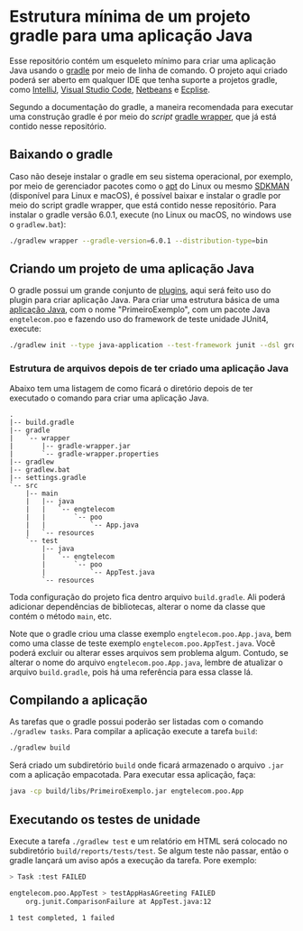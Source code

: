 # Estrutura mínima de um projeto gradle para uma aplicação Java

Esse repositório contém um esqueleto mínimo para criar uma aplicação Java usando o [gradle](https://docs.gradle.org/current/userguide/userguide.html) por meio de linha de comando. O projeto aqui criado poderá ser aberto em qualquer IDE que tenha suporte a projetos gradle, como [IntelliJ](https://www.jetbrains.com/idea/), [Visual Studio Code](https://code.visualstudio.com/docs/languages/java), [Netbeans](https://netbeans.org/) e [Ecplise](http://www.eclipse.org/).

Segundo a documentação do gradle, a maneira recomendada para executar uma construção gradle é por meio do *script* [gradle wrapper](https://docs.gradle.org/current/userguide/gradle_wrapper.html#gradle_wrapper), que já está contido nesse repositório.

## Baixando o gradle

Caso não deseje instalar o gradle em seu sistema operacional, por exemplo, por meio de gerenciador pacotes como o [apt](https://pt.wikipedia.org/wiki/Advanced_Packaging_Tool) do Linux ou mesmo [SDKMAN](https://sdkman.io) (disponível para Linux e macOS), é possível baixar e instalar o gradle por meio do script gradle wrapper, que está contido nesse repositório. Para instalar o gradle versão 6.0.1, execute (no Linux ou macOS, no windows use o `gradlew.bat`):

```bash
./gradlew wrapper --gradle-version=6.0.1 --distribution-type=bin
```

## Criando um projeto de uma aplicação Java

O gradle possui um grande conjunto de [plugins](https://plugins.gradle.org/), aqui será feito uso do plugin para criar aplicação Java. Para criar uma estrutura básica de uma [aplicação Java](https://docs.gradle.org/current/userguide/build_init_plugin.html), com o nome "PrimeiroExemplo", com um pacote Java `engtelecom.poo` e fazendo uso do framework de teste unidade JUnit4, execute:

```bash
./gradlew init --type java-application --test-framework junit --dsl groovy --project-name "PrimeiroExemplo" --package "engtelecom.poo"
```

### Estrutura de arquivos depois de ter criado uma aplicação Java

Abaixo tem uma listagem de como ficará o diretório depois de ter executado o comando para criar uma aplicação Java. 

```
.
|-- build.gradle
|-- gradle
|   `-- wrapper
|       |-- gradle-wrapper.jar
|       `-- gradle-wrapper.properties
|-- gradlew
|-- gradlew.bat
|-- settings.gradle
`-- src
    |-- main
    |   |-- java
    |   |   `-- engtelecom
    |   |       `-- poo
    |   |           `-- App.java
    |   `-- resources
    `-- test
        |-- java
        |   `-- engtelecom
        |       `-- poo
        |           `-- AppTest.java
        `-- resources
```

Toda configuração do projeto fica dentro arquivo `build.gradle`. Ali poderá adicionar dependências de bibliotecas, alterar o nome da classe que contém o método `main`, etc.  

Note que o gradle criou uma classe exemplo `engtelecom.poo.App.java`, bem como uma classe de teste exemplo `engtelecom.poo.AppTest.java`. Você poderá excluir ou alterar esses arquivos sem problema algum. Contudo, se alterar o nome do arquivo `engtelecom.poo.App.java`, lembre de atualizar o arquivo `build.gradle`, pois há uma referência para essa classe lá.

## Compilando a aplicação

As tarefas que o gradle possui poderão ser listadas com o comando `./gradlew tasks`. Para compilar a aplicação execute a tarefa `build`:
```bash
./gradlew build
```
Será criado um subdiretório `build` onde ficará armazenado o arquivo `.jar` com a aplicação empacotada. Para executar essa aplicação, faça:

```bash
java -cp build/libs/PrimeiroExemplo.jar engtelecom.poo.App
```

## Executando os testes de unidade

Execute a tarefa `./gradlew test` e um relatório em HTML será colocado no subdiretório `build/reports/tests/test`. Se algum teste não passar, então o gradle lançará um aviso após a execução da tarefa. Pore exemplo:
```bash
> Task :test FAILED

engtelecom.poo.AppTest > testAppHasAGreeting FAILED
    org.junit.ComparisonFailure at AppTest.java:12

1 test completed, 1 failed
```

